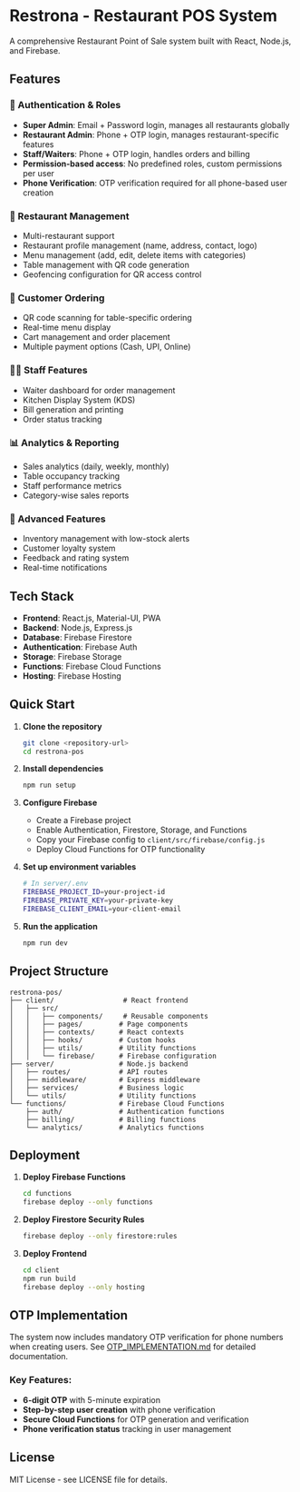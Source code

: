 # Restrona - Restaurant POS System

A comprehensive Restaurant Point of Sale system built with React, Node.js, and Firebase.

## Features

### 🔐 Authentication & Roles
- **Super Admin**: Email + Password login, manages all restaurants globally
- **Restaurant Admin**: Phone + OTP login, manages restaurant-specific features
- **Staff/Waiters**: Phone + OTP login, handles orders and billing
- **Permission-based access**: No predefined roles, custom permissions per user
- **Phone Verification**: OTP verification required for all phone-based user creation

### 🏪 Restaurant Management
- Multi-restaurant support
- Restaurant profile management (name, address, contact, logo)
- Menu management (add, edit, delete items with categories)
- Table management with QR code generation
- Geofencing configuration for QR access control

### 📱 Customer Ordering
- QR code scanning for table-specific ordering
- Real-time menu display
- Cart management and order placement
- Multiple payment options (Cash, UPI, Online)

### 👨‍💼 Staff Features
- Waiter dashboard for order management
- Kitchen Display System (KDS)
- Bill generation and printing
- Order status tracking

### 📊 Analytics & Reporting
- Sales analytics (daily, weekly, monthly)
- Table occupancy tracking
- Staff performance metrics
- Category-wise sales reports

### 🛒 Advanced Features
- Inventory management with low-stock alerts
- Customer loyalty system
- Feedback and rating system
- Real-time notifications

## Tech Stack

- **Frontend**: React.js, Material-UI, PWA
- **Backend**: Node.js, Express.js
- **Database**: Firebase Firestore
- **Authentication**: Firebase Auth
- **Storage**: Firebase Storage
- **Functions**: Firebase Cloud Functions
- **Hosting**: Firebase Hosting

## Quick Start

1. **Clone the repository**
   ```bash
   git clone <repository-url>
   cd restrona-pos
   ```

2. **Install dependencies**
   ```bash
   npm run setup
   ```

3. **Configure Firebase**
   - Create a Firebase project
   - Enable Authentication, Firestore, Storage, and Functions
   - Copy your Firebase config to `client/src/firebase/config.js`
   - Deploy Cloud Functions for OTP functionality

4. **Set up environment variables**
   ```bash
   # In server/.env
   FIREBASE_PROJECT_ID=your-project-id
   FIREBASE_PRIVATE_KEY=your-private-key
   FIREBASE_CLIENT_EMAIL=your-client-email
   ```

5. **Run the application**
   ```bash
   npm run dev
   ```

## Project Structure

```
restrona-pos/
├── client/                 # React frontend
│   ├── src/
│   │   ├── components/     # Reusable components
│   │   ├── pages/         # Page components
│   │   ├── contexts/      # React contexts
│   │   ├── hooks/         # Custom hooks
│   │   ├── utils/         # Utility functions
│   │   └── firebase/      # Firebase configuration
├── server/                # Node.js backend
│   ├── routes/            # API routes
│   ├── middleware/        # Express middleware
│   ├── services/          # Business logic
│   └── utils/             # Utility functions
└── functions/             # Firebase Cloud Functions
    ├── auth/              # Authentication functions
    ├── billing/           # Billing functions
    └── analytics/         # Analytics functions
```

## Deployment

1. **Deploy Firebase Functions**
   ```bash
   cd functions
   firebase deploy --only functions
   ```

2. **Deploy Firestore Security Rules**
   ```bash
   firebase deploy --only firestore:rules
   ```

3. **Deploy Frontend**
   ```bash
   cd client
   npm run build
   firebase deploy --only hosting
   ```

## OTP Implementation

The system now includes mandatory OTP verification for phone numbers when creating users. See [OTP_IMPLEMENTATION.md](OTP_IMPLEMENTATION.md) for detailed documentation.

### Key Features:
- **6-digit OTP** with 5-minute expiration
- **Step-by-step user creation** with phone verification
- **Secure Cloud Functions** for OTP generation and verification
- **Phone verification status** tracking in user management

## License

MIT License - see LICENSE file for details.

